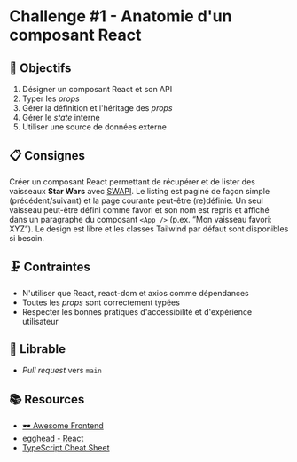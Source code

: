 # Challenge #1 - Anatomie d'un composant React

## 🔢 Objectifs

1. Désigner un composant React et son API
2. Typer les *props*
3. Gérer la définition et l'héritage des *props*
4. Gérer le *state* interne
5. Utiliser une source de données externe

## 📋 Consignes

Créer un composant React permettant de récupérer et de lister des vaisseaux **Star Wars** avec [SWAPI](https://swapi.dev/). Le listing est paginé de façon simple (précédent/suivant) et la page courante peut-être (re)définie. Un seul vaisseau peut-être défini comme favori et son nom est repris et affiché dans un paragraphe du composant  `<App />` (p.ex.  “Mon vaisseau favori: XYZ”). Le design est libre et les classes Tailwind par défaut sont disponibles si besoin.

## 🗜️ Contraintes

- N'utiliser que React, react-dom et axios comme dépendances
- Toutes les *props* sont correctement typées
- Respecter les bonnes pratiques d'accessibilité et d'expérience utilisateur

## 🚀 Librable

- *Pull request* vers `main`

## 📚 Resources

- [🕶 Awesome Frontend](https://github.com/orgs/antistatique/teams/frontend/discussions/2)
- [egghead - React](https://egghead.io/q/react)
- [TypeScript Cheat Sheet](https://typescript-cheatsheet.vercel.app/)